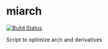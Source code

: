 # miarch

[![Build Status](https://travis-ci.org/sinfallas/miarch.svg?branch=master)](https://travis-ci.org/sinfallas/miarch)

Script to optimize arch and derivatives

